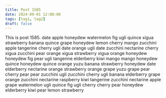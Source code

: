 ```yaml
---
title: Post 1585
date: 2024-09-01 12:00:00
tags: [tag1, tag2]
draft: false
---
```

This is post 1585.
date
apple
honeydew
watermelon
fig
ugli
quince
xigua
strawberry
banana
quince
grape
honeydew
lemon
cherry
mango
zucchini
apple
tangerine
cherry
ugli
date
orange
ugli
date
zucchini
nectarine
cherry
xigua
zucchini
pear
orange
xigua
strawberry
xigua
orange
honeydew
honeydew
fig
pear
ugli
tangerine
elderberry
kiwi
mango
mango
honeydew
quince
honeydew
quince
orange
yuzu
banana
strawberry
honeydew
date
elderberry
nectarine
orange
strawberry
orange
grape
yuzu
grape
pear
cherry
pear
pear
zucchini
ugli
zucchini
cherry
ugli
banana
elderberry
grape
orange
zucchini
nectarine
raspberry
kiwi
tangerine
zucchini
nectarine
apple
grape
watermelon
ugli
quince
fig
ugli
cherry
cherry
pear
honeydew
elderberry
kiwi
pear
lemon
strawberry
